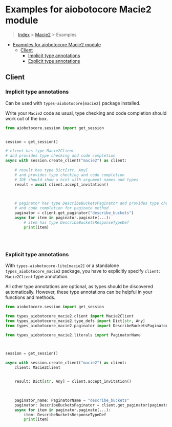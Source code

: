 <a id="examples-for-aiobotocore-macie2-module"></a>

# Examples for aiobotocore Macie2 module

> [Index](../README.md) > [Macie2](./README.md) > Examples

- [Examples for aiobotocore Macie2 module](#examples-for-aiobotocore-macie2-module)
  - [Client](#client)
    - [Implicit type annotations](#implicit-type-annotations)
    - [Explicit type annotations](#explicit-type-annotations)

<a id="client"></a>

## Client

<a id="implicit-type-annotations"></a>

### Implicit type annotations

Can be used with `types-aiobotocore[macie2]` package installed.

Write your `Macie2` code as usual, type checking and code completion should
work out of the box.

```python
from aiobotocore.session import get_session


session = get_session()

# client has type Macie2Client
# and provides type checking and code completion
async with session.create_client("macie2") as client:
    
    # result has type Dict[str, Any]
    # and provides type checking and code completion
    # IDE should show a hint with argument names and types
    result = await client.accept_invitation()
    

    
    # paginator has type DescribeBucketsPaginator and provides type checking
    # and code completion for paginate method
    paginator = client.get_paginator("describe_buckets")
    async for item in paginator.paginate(...):
        # item has type DescribeBucketsResponseTypeDef
        print(item)
    

    
```

<a id="explicit-type-annotations"></a>

### Explicit type annotations

With `types-aiobotocore-lite[macie2]` or a standalone
`types_aiobotocore_macie2` package, you have to explicitly specify
`client: Macie2Client` type annotation.

All other type annotations are optional, as types should be discovered
automatically. However, these type annotations can be helpful in your functions
and methods.

```python
from aiobotocore.session import get_session

from types_aiobotocore_macie2.client import Macie2Client
from types_aiobotocore_macie2.type_defs import Dict[str, Any]
from types_aiobotocore_macie2.paginator import DescribeBucketsPaginator

from types_aiobotocore_macie2.literals import PaginatorName



session = get_session()

async with session.create_client("macie2") as client:
    client: Macie2Client

    
    result: Dict[str, Any] = client.accept_invitation()
    

    
    paginator_name: PaginatorName = "describe_buckets"
    paginator: DescribeBucketsPaginator = client.get_paginator(paginator_name)
    async for item in paginator.paginate(...):
        item: DescribeBucketsResponseTypeDef
        print(item)
    

    
```
